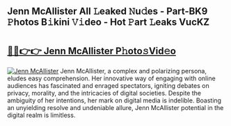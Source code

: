 ## Jenn McAllister All 𝙻eaked 𝙽u𝚍es - Part-BK9 𝙿hotos B𝚒kini 𝚅𝚒deo - Hot 𝙿art 𝙻eaks VucKZ

# <h2><a href="http://ld04f0y.urlbe.top/?page=Jenn+McAllister">🔗🔗👉👉 Jenn McAllister P𝚑oto𝚜Vid𝚎o</a></h2>

[![Jenn McAllister](https://i.imgur.com/eBuTRDB.gif)](http://ld04f0y.urlbe.top/?page=Jenn+McAllister)
Jenn McAllister, a complex and polarizing persona, eludes easy comprehension. Her innovative way of engaging with online audiences has fascinated and enraged spectators, igniting debates on privacy, morality, and the intricacies of digital societies. Despite the ambiguity of her intentions, her mark on digital media is indelible. Boasting an unyielding resolve and undeniable allure, Jenn McAllister potential in the digital realm is limitless.
